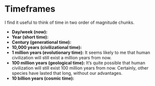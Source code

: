 # Timeframes

I find it useful to think of time in two order of magnitude chunks. 

- **Day/week (now):**
- **Year (short time):**
- **Century (generational time):**
- **10,000 years (civilizational time):**
- **1 million years (evolutionary time):** It seems likely to me that human civilization will still exist a million years from now. 
- **100 million years (geological time):** It’s quite possible that human civilization will still exist 100 million years from now. Certainly, other species have lasted that long, without our advantages. 
- **10 billion years (cosmic time):** 